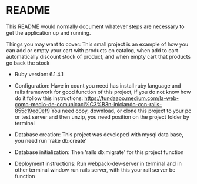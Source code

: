# README

This README would normally document whatever steps are necessary to get the
application up and running.

Things you may want to cover:
This small project is an example of how you can add or empty your cart with products on catalog, when add to cart automatically discount stock of product, and when empty cart that products go back the stock
* Ruby version:
6.1.4.1
* Configuration:
Have in count you need has install ruby language and rails framework for good function of this project, if you do not know how do it follow this instructions: https://tundaapo.medium.com/la-web-como-medio-de-comunicaci%C3%B3n-iniciando-con-rails-855c19ed0ef9
You need copy, download, or clone this project to your pc or test server and then unzip, you need position on the project folder by terminal
* Database creation:
This project was developed with mysql data base, you need run 'rake db:create'

* Database initialization:
Then 'rails db:migrate' for this project function

* Deployment instructions:
Run webpack-dev-server in terminal and in other terminal window run rails server, with this your rail server be function

